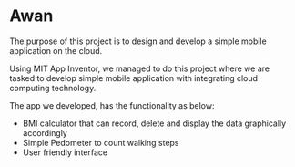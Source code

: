 # Awan

The purpose of this project is to design and develop a simple mobile application on the cloud.

Using MIT App Inventor, we managed to do this project where we are tasked to develop simple mobile application with integrating cloud computing technology.

The app we developed, has the functionality as below:
 * BMI calculator that can record, delete and display the data graphically accordingly
 * Simple Pedometer to count walking steps
 * User friendly interface
 
